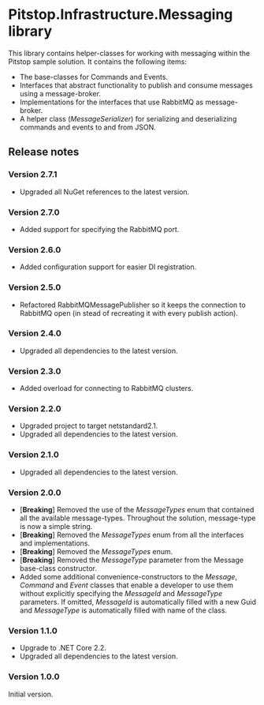 # Pitstop.Infrastructure.Messaging library
This library contains helper-classes for working with messaging within the Pitstop sample solution. It contains the following items:

- The base-classes for Commands and Events.
- Interfaces that abstract functionality to publish and consume messages using a message-broker. 
- Implementations for the interfaces that use RabbitMQ as message-broker.
- A helper class (_MessageSerializer_) for serializing and deserializing commands and events to and from JSON.

## Release notes

### Version 2.7.1
- Upgraded all NuGet references to the latest version.

### Version 2.7.0
- Added support for specifying the RabbitMQ port.

### Version 2.6.0
- Added configuration support for easier DI registration.

### Version 2.5.0
- Refactored RabbitMQMessagePublisher so it keeps the connection to RabbitMQ open (in stead of recreating it with every publish action).

### Version 2.4.0
- Upgraded all dependencies to the latest version.
 
### Version 2.3.0
- Added overload for connecting to RabbitMQ clusters.

### Version 2.2.0
- Upgraded project to target netstandard2.1.
- Upgraded all dependencies to the latest version.

### Version 2.1.0
- Upgraded all dependencies to the latest version.

### Version 2.0.0
- [**Breaking**] Removed the use of the _MessageTypes_ enum that contained all the available message-types. Throughout the solution, message-type is now a simple string.
- [**Breaking**] Removed the _MessageTypes_ enum from all the interfaces and implementations.
- [**Breaking**] Removed the _MessageTypes_ enum.
- [**Breaking**] Removed the _MessageType_ parameter from the Message base-class constructor. 
- Added some additional convenience-constructors to the _Message_, _Command_ and _Event_ classes that enable a developer to use them without explicitly specifying the _MessageId_ and _MessageType_ parameters. If omitted, _MessageId_ is automatically filled with a new Guid and _MessageType_ is automatically filled with name of the class.

### Version 1.1.0
- Upgrade to .NET Core 2.2.
- Upgraded all dependencies to the latest version.

### Version 1.0.0
Initial version. 